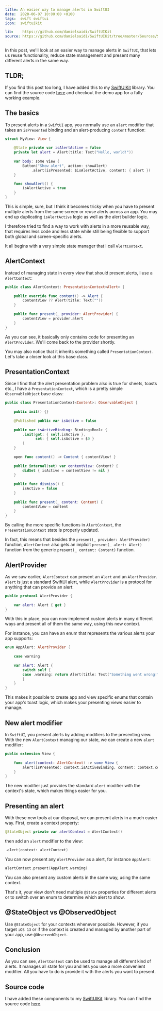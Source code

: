 ```yaml
---
title: An easier way to manage alerts in SwiftUI
date:  2020-06-07 10:00:00 +0100
tags:  swift swiftui
icon:  swiftuikit

lib:    https://github.com/danielsaidi/SwiftUIKit
source: https://github.com/danielsaidi/SwiftUIKit/tree/master/Sources/SwiftUIKit/Alerts
---
```


In this post, we'll look at an easier way to manage alerts in `SwiftUI`, that lets us reuse functionality, reduce state management and present many different alerts in the same way.


## TLDR;

If you find this post too long, I have added this to my [SwiftUIKit]({{page.lib}}) library. You can find the source code [here]({{page.source}}) and checkout the demo app for a fully working example.


## The basics

To present alerts in a `SwiftUI` app, you normally use an `alert` modifier that takes an `isPresented` binding and an alert-producing `content` function:

```swift
struct MyView: View {
    
    @State private var isAlertActive = false
    private let alert = Alert(title: Text("Hello, world!"))
    
    var body: some View {
        Button("Show alert", action: showAlert)
            .alert(isPresented: $isAlertActive, content: { alert })
    }

    func showAlert() {
        isAlertActive = true
    }
}
```

This is simple, sure, but I think it becomes tricky when you have to present multiple alerts from the same screen or reuse alerts across an app. You may end up duplicating `isAlertActive` logic as well as the alert builder logic.

I therefore tried to find a way to work with alerts in a more reusable way, that requires less code and less state while still being flexible to support both global and screen-specific alerts.

It all begins with a very simple state manager that I call `AlertContext`.


## AlertContext

Instead of managing state in every view that should present alerts, I use a `AlertContext`:

```swift
public class AlertContext: PresentationContext<Alert> {
    
    public override func content() -> Alert {
        contentView ?? Alert(title: Text(""))
    }
    
    public func present(_ provider: AlertProvider) {
        contentView = provider.alert
    }
}
```

As you can see, it basically only contains code for presenting an `AlertProvider`. We'll come back to the provider shortly.

You may also notice that it inherits something called `PresentationContext`. Let's take a closer look at this base class.


## PresentationContext

Since I find that the alert presentation problem also is true for sheets, toasts etc., I have a `PresentationContext`, which is a pretty simple `ObservableObject` base class:

```swift
public class PresentationContext<Content>: ObservableObject {
    
    public init() {}
    
    @Published public var isActive = false
    
    public var isActiveBinding: Binding<Bool> {
        .init(get: { self.isActive },
              set: { self.isActive = $0 }
        )
    }
    
    open func content() -> Content { contentView! }
    
    public internal(set) var contentView: Content? {
        didSet { isActive = contentView != nil }
    }
    
    public func dismiss() {
        isActive = false
    }
    
    public func present(_ content: Content) {
        contentView = content
    }
}
```

By calling the more specific functions in `AlertContext`, the `PresentationContext` state is properly updated.

In fact, this means that besides the `present(_ provider: AlertProvider)` function, `AlertContext` also gets an implicit `present(_ alert: Alert)` function from the generic `present(_ content: Content)` function.


## AlertProvider

As we saw earlier, `AlertContext` can present an `Alert` and an `AlertProvider`. `Alert` is just a standard SwiftUI alert, while `AlertProvider` is a protocol for anything that can provide an alert:

```swift
public protocol AlertProvider {
    
    var alert: Alert { get }
}
```

With this in place, you can now implement custom alerts in many different ways and present all of them the same way, using this new context.

For instance, you can have an enum that represents the various alerts your app supports:

```swift
enum AppAlert: AlertProvider {
    
    case warning
    
    var alert: Alert {
        switch self {
        case .warning: return Alert(title: Text("Something went wrong!"))
        }
    }
}
```

This makes it possible to create app and view specific enums that contain your app's toast logic, which makes your presenting views easier to manage.


## New alert modifier

In `SwiftUI`, you present alerts by adding modifiers to the presenting view. With the new `AlertContext` managing our state, we can create a new `alert` modifier:

```swift
public extension View {
    
    func alert(context: AlertContext) -> some View {
        alert(isPresented: context.isActiveBinding, content: context.content)
    }
}
```

The new modifier just provides the standard `alert` modifier with the context's state, which makes things easier for you.


## Presenting an alert

With these new tools at our disposal, we can present alerts in a much easier way. First, create a context property:

```swift
@StateObject private var alertContext = AlertContext()
```

then add an `alert` modifier to the view:

```swift
.alert(context: alertContext)
```

You can now present any `AlertProvider` as a alert, for instance `AppAlert`:

```swift
alertContext.present(AppAlert.warning)
```

You can also present any custom alerts in the same way, using the same context.

That's it, your view don't need multiple `@State` properties for different alerts or to switch over an enum to determine which alert to show.


## @StateObject vs @ObservedObject

Use `@StateObject` for your contexts whenever possible. However, if you target `iOS 13` or if the context is created and managed by another part of your app, use `@ObservedObject`.


## Conclusion

As you can see, `AlertContext` can be used to manage all different kind of alerts. It manages all state for you and lets you use a more convenient modifier. All you have to do is provide it with the alerts you want to present.


## Source code

I have added these components to my [SwiftUIKit]({{page.lib}}) library. You can find the source code [here]({{page.source}}).